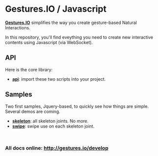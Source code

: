 # Gestures.IO / Javascript

__[Gestures.IO](http://gestures.io/)__ simplifies the way you create gesture-based Natural Interactions.

In this repository, you'll find eveything you need to create new interactive contents using Javascript (via WebSocket).


## API

Here is the core library:

* __[api](/api)__: import these two scripts into your project.


## Samples

Two first samples, Jquery-based, to quickly see how things are simple. Several demos are coming.

* __[skeleton](/samples/skeleton)__: all skeleton joints. No more.
* __[swipe](/samples/swipe)__: swipe use on each skeleton joint.


&nbsp;

### All docs online: http://gestures.io/develop
